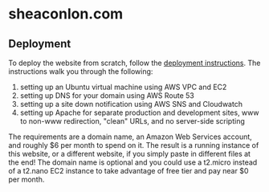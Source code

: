 # sheaconlon.com

## Deployment

To deploy the website from scratch, follow the [deployment instructions](deployment.md). The instructions walk you through the following:

1. setting up an Ubuntu virtual machine using AWS VPC and EC2
2. setting up DNS for your domain using AWS Route 53
3. setting up a site down notification using AWS SNS and Cloudwatch
4. setting up Apache for separate production and development sites, www to non-www redirection, "clean" URLs, and no server-side scripting

The requirements are a domain name, an Amazon Web Services account, and roughly $6 per month to spend on it. The result is a running instance of this website, or a different website, if you simply paste in different files at the end! The domain name is optional and you could use a t2.micro instead of a t2.nano EC2 instance to take advantage of free tier and pay near $0 per month.